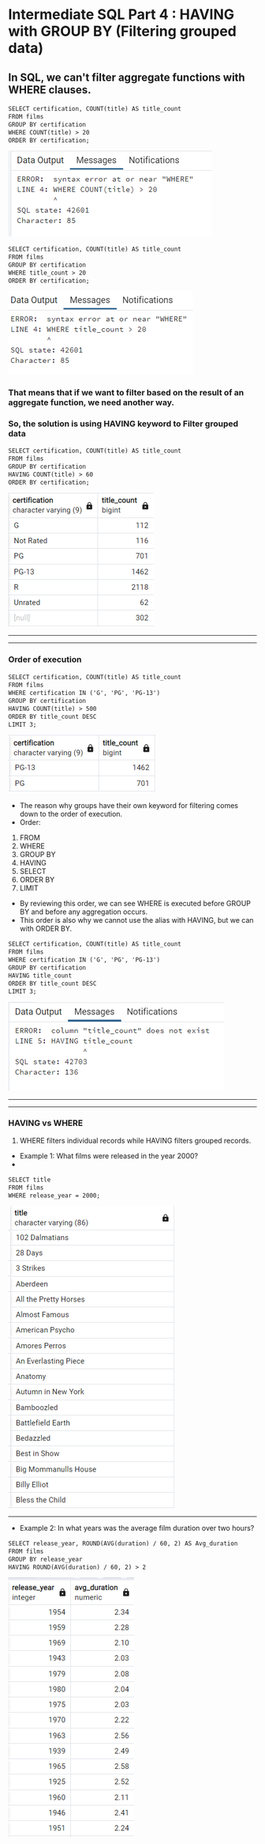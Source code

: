 # Intermediate SQL Part 4 : HAVING with GROUP BY (Filtering grouped data)

## In SQL, we can't filter aggregate functions with WHERE clauses.

```roomsql
SELECT certification, COUNT(title) AS title_count
FROM films
GROUP BY certification
WHERE COUNT(title) > 20
ORDER BY certification;
```

![img_17.png](img_17.png)

```roomsql
SELECT certification, COUNT(title) AS title_count
FROM films
GROUP BY certification
WHERE title_count > 20
ORDER BY certification;
```

![img_16.png](img_16.png)

### That means that if we want to filter based on the result of an aggregate function, we need another way.

### So, the solution is using HAVING keyword to Filter grouped data

```roomsql
SELECT certification, COUNT(title) AS title_count
FROM films
GROUP BY certification
HAVING COUNT(title) > 60
ORDER BY certification;
```

![img_18.png](img_18.png)

<hr>
<hr>

### Order of execution

```roomsql
SELECT certification, COUNT(title) AS title_count
FROM films
WHERE certification IN ('G', 'PG', 'PG-13')
GROUP BY certification
HAVING COUNT(title) > 500
ORDER BY title_count DESC
LIMIT 3;
```

![img_19.png](img_19.png)

- The reason why groups have their own keyword for filtering comes down to the order of execution.
- Order:
1. FROM
2. WHERE
3. GROUP BY
4. HAVING
5. SELECT
6. ORDER BY
7. LIMIT

- By reviewing this order, we can see WHERE is executed before GROUP BY and before any aggregation occurs. 
- This order is also why we cannot use the alias with HAVING, but we can with ORDER BY.

```roomsql
SELECT certification, COUNT(title) AS title_count
FROM films
WHERE certification IN ('G', 'PG', 'PG-13')
GROUP BY certification
HAVING title_count
ORDER BY title_count DESC
LIMIT 3;
```

![img_20.png](img_20.png)

<hr>
<hr>

### HAVING vs WHERE

1. WHERE filters individual records while HAVING filters grouped records.

- Example 1: What films were released in the year 2000?
- 
```roomsql
SELECT title
FROM films
WHERE release_year = 2000;
```

![img_21.png](img_21.png)

<hr>

- Example 2: In what years was the average film duration over two hours?

```roomsql
SELECT release_year, ROUND(AVG(duration) / 60, 2) AS Avg_duration
FROM films
GROUP BY release_year
HAVING ROUND(AVG(duration) / 60, 2) > 2
```

![img_22.png](img_22.png)